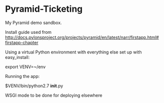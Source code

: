 # Pyramid-Ticketing

My Pyramid demo sandbox. 

Install guide used from http://docs.pylonsproject.org/projects/pyramid/en/latest/narr/firstapp.html#firstapp-chapter

Using a virtual Python environment with everything else set up with easy_install:

   export VENV=~/env

Running the app:

   $VENV/bin/python2.7 __init__.py 

WSGI mode to be done for deploying elsewhere
